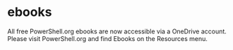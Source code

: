 ebooks
======

All free PowerShell.org ebooks
are now accessible via a OneDrive
account. Please visit PowerShell.org
and find Ebooks on the Resources
menu.
